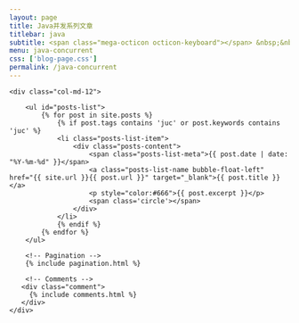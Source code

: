 ```yaml
---
layout: page
title: Java并发系列文章
titlebar: java
subtitle: <span class="mega-octicon octicon-keyboard"></span> &nbsp;&nbsp; 工欲善其事必先利其器
menu: java-concurrent
css: ['blog-page.css']
permalink: /java-concurrent
---
```


<div class="row">

    <div class="col-md-12">

        <ul id="posts-list">
            {% for post in site.posts %}
                {% if post.tags contains 'juc' or post.keywords contains 'juc' %}
                <li class="posts-list-item">
                    <div class="posts-content">
                        <span class="posts-list-meta">{{ post.date | date: "%Y-%m-%d" }}</span>
                        <a class="posts-list-name bubble-float-left" href="{{ site.url }}{{ post.url }}" target="_blank">{{ post.title }}</a>
                        <p style="color:#666">{{ post.excerpt }}</p>
                        <span class='circle'></span>
                    </div>
                </li>
                {% endif %}
            {% endfor %}
        </ul> 

        <!-- Pagination -->
        {% include pagination.html %}

        <!-- Comments -->
       <div class="comment">
         {% include comments.html %}
       </div>
    </div>

</div>
<script>
    $(document).ready(function(){

        // Enable bootstrap tooltip
        $("body").tooltip({ selector: '[data-toggle=tooltip]' });

    });
</script>